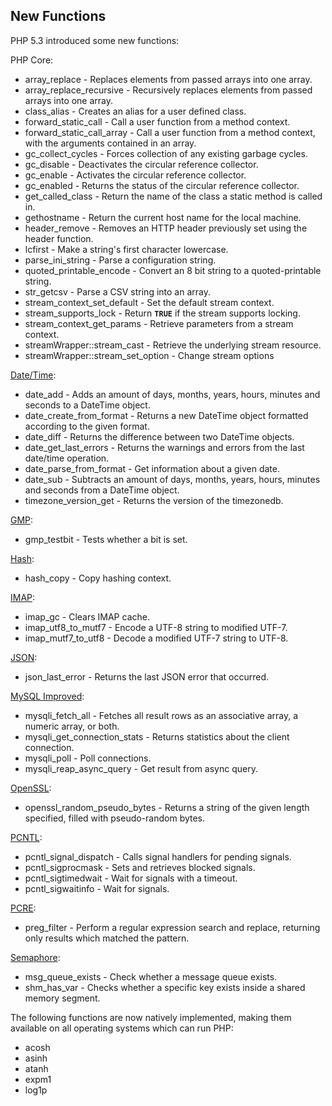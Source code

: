 New Functions
-------------

PHP 5.3 introduced some new functions:

PHP Core:

-   <span class="simpara"> <span
    class="function">array\_replace</span> - Replaces elements from
    passed arrays into one array. </span>
-   <span class="simpara"> <span
    class="function">array\_replace\_recursive</span> - Recursively
    replaces elements from passed arrays into one array. </span>
-   <span class="simpara"> <span class="function">class\_alias</span> -
    Creates an alias for a user defined class. </span>
-   <span class="simpara"> <span
    class="function">forward\_static\_call</span> - Call a user function
    from a method context. </span>
-   <span class="simpara"> <span
    class="function">forward\_static\_call\_array</span> - Call a user
    function from a method context, with the arguments contained in an
    array. </span>
-   <span class="simpara"> <span
    class="function">gc\_collect\_cycles</span> - Forces collection of
    any existing garbage cycles. </span>
-   <span class="simpara"> <span class="function">gc\_disable</span> -
    Deactivates the circular reference collector. </span>
-   <span class="simpara"> <span class="function">gc\_enable</span> -
    Activates the circular reference collector. </span>
-   <span class="simpara"> <span class="function">gc\_enabled</span> -
    Returns the status of the circular reference collector. </span>
-   <span class="simpara"> <span
    class="function">get\_called\_class</span> - Return the name of the
    class a static method is called in. </span>
-   <span class="simpara"> <span class="function">gethostname</span> -
    Return the current host name for the local machine. </span>
-   <span class="simpara"> <span
    class="function">header\_remove</span> - Removes an HTTP header
    previously set using the <span class="function">header</span>
    function. </span>
-   <span class="simpara"> <span class="function">lcfirst</span> - Make
    a string's first character lowercase. </span>
-   <span class="simpara"> <span
    class="function">parse\_ini\_string</span> - Parse a configuration
    string. </span>
-   <span class="simpara"> <span
    class="function">quoted\_printable\_encode</span> - Convert an 8 bit
    string to a quoted-printable string. </span>
-   <span class="simpara"> <span class="function">str\_getcsv</span> -
    Parse a CSV string into an array. </span>
-   <span class="simpara"> <span
    class="function">stream\_context\_set\_default</span> - Set the
    default stream context. </span>
-   <span class="simpara"> <span
    class="function">stream\_supports\_lock</span> - Return **`TRUE`**
    if the stream supports locking. </span>
-   <span class="simpara"> <span
    class="function">stream\_context\_get\_params</span> - Retrieve
    parameters from a stream context. </span>
-   <span class="simpara"> <span
    class="function">streamWrapper::stream\_cast</span> - Retrieve the
    underlying stream resource. </span>
-   <span class="simpara"> <span
    class="function">streamWrapper::stream\_set\_option</span> - Change
    stream options </span>

<a href="/book/datetime.html" class="link">Date/Time</a>:

-   <span class="simpara"> <span class="function">date\_add</span> -
    Adds an amount of days, months, years, hours, minutes and seconds to
    a <span class="classname">DateTime</span> object. </span>
-   <span class="simpara"> <span
    class="function">date\_create\_from\_format</span> - Returns a new
    <span class="classname">DateTime</span> object formatted according
    to the given format. </span>
-   <span class="simpara"> <span class="function">date\_diff</span> -
    Returns the difference between two <span
    class="classname">DateTime</span> objects. </span>
-   <span class="simpara"> <span
    class="function">date\_get\_last\_errors</span> - Returns the
    warnings and errors from the last date/time operation. </span>
-   <span class="simpara"> <span
    class="function">date\_parse\_from\_format</span> - Get information
    about a given date. </span>
-   <span class="simpara"> <span class="function">date\_sub</span> -
    Subtracts an amount of days, months, years, hours, minutes and
    seconds from a <span class="classname">DateTime</span> object.
    </span>
-   <span class="simpara"> <span
    class="function">timezone\_version\_get</span> - Returns the version
    of the timezonedb. </span>

<a href="/book/gmp.html" class="link">GMP</a>:

-   <span class="simpara"> <span class="function">gmp\_testbit</span> -
    Tests whether a bit is set. </span>

<a href="/book/hash.html" class="link">Hash</a>:

-   <span class="simpara"> <span class="function">hash\_copy</span> -
    Copy hashing context. </span>

<a href="/book/imap.html" class="link">IMAP</a>:

-   <span class="simpara"> <span class="function">imap\_gc</span> -
    Clears IMAP cache. </span>
-   <span class="simpara"> <span
    class="function">imap\_utf8\_to\_mutf7</span> - Encode a UTF-8
    string to modified UTF-7. </span>
-   <span class="simpara"> <span
    class="function">imap\_mutf7\_to\_utf8</span> - Decode a modified
    UTF-7 string to UTF-8. </span>

<a href="/book/json.html" class="link">JSON</a>:

-   <span class="simpara"> <span
    class="function">json\_last\_error</span> - Returns the last JSON
    error that occurred. </span>

<a href="/set/mysqlinfo.html#MySQLi" class="link">MySQL Improved</a>:

-   <span class="simpara"> <span
    class="function">mysqli\_fetch\_all</span> - Fetches all result rows
    as an associative array, a numeric array, or both. </span>
-   <span class="simpara"> <span
    class="function">mysqli\_get\_connection\_stats</span> - Returns
    statistics about the client connection. </span>
-   <span class="simpara"> <span class="function">mysqli\_poll</span> -
    Poll connections. </span>
-   <span class="simpara"> <span
    class="function">mysqli\_reap\_async\_query</span> - Get result from
    async query. </span>

<a href="/book/openssl.html" class="link">OpenSSL</a>:

-   <span class="simpara"> <span
    class="function">openssl\_random\_pseudo\_bytes</span> - Returns a
    string of the given length specified, filled with pseudo-random
    bytes. </span>

<a href="/book/pcntl.html" class="link">PCNTL</a>:

-   <span class="simpara"> <span
    class="function">pcntl\_signal\_dispatch</span> - Calls signal
    handlers for pending signals. </span>
-   <span class="simpara"> <span
    class="function">pcntl\_sigprocmask</span> - Sets and retrieves
    blocked signals. </span>
-   <span class="simpara"> <span
    class="function">pcntl\_sigtimedwait</span> - Wait for signals with
    a timeout. </span>
-   <span class="simpara"> <span
    class="function">pcntl\_sigwaitinfo</span> - Wait for signals.
    </span>

<a href="/book/pcre.html" class="link">PCRE</a>:

-   <span class="simpara"> <span class="function">preg\_filter</span> -
    Perform a regular expression search and replace, returning only
    results which matched the pattern. </span>

<a href="/book/sem.html" class="link">Semaphore</a>:

-   <span class="simpara"> <span
    class="function">msg\_queue\_exists</span> - Check whether a message
    queue exists. </span>
-   <span class="simpara"> <span class="function">shm\_has\_var</span> -
    Checks whether a specific key exists inside a shared memory segment.
    </span>

The following functions are now natively implemented, making them
available on all operating systems which can run PHP:

-   <span class="simpara"> <span class="function">acosh</span> </span>
-   <span class="simpara"> <span class="function">asinh</span> </span>
-   <span class="simpara"> <span class="function">atanh</span> </span>
-   <span class="simpara"> <span class="function">expm1</span> </span>
-   <span class="simpara"> <span class="function">log1p</span> </span>
